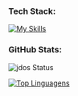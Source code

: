 ### Tech Stack:

[![My Skills](https://skills.thijs.gg/icons?i=linux,py,django,js,html,css,bootstrap,php,jquery,sqlite,postgres,mysql,ps,wordpress,docker,git,figma,laravel,matlab,octave,postman,vscode,arduino,bash,autocad,cs,cmake,eclipse,godot)](https://skills.thijs.gg)

### GitHub Stats: 

![jdos Status](https://github-readme-stats.vercel.app/api?username=jdos&show_icons=true&theme=react)

[![Top Linguagens](https://github-readme-stats.vercel.app/api/top-langs/?username=jdos&layout=donutt&theme=react)](https://github.com/jdos/github-readme-stats)



<!--
**JDOS/jdos** is a ✨ _special_ ✨ repository because its `README.md` (this file) appears on your GitHub profile.

Here are some ideas to get you started:

- 🔭 I’m currently working on ...
- 🌱 I’m currently learning ...
- 👯 I’m looking to collaborate on ...
- 🤔 I’m looking for help with ...
- 💬 Ask me about ...
- 📫 How to reach me: ...
- 😄 Pronouns: ...
- ⚡ Fun fact: ...
-->
